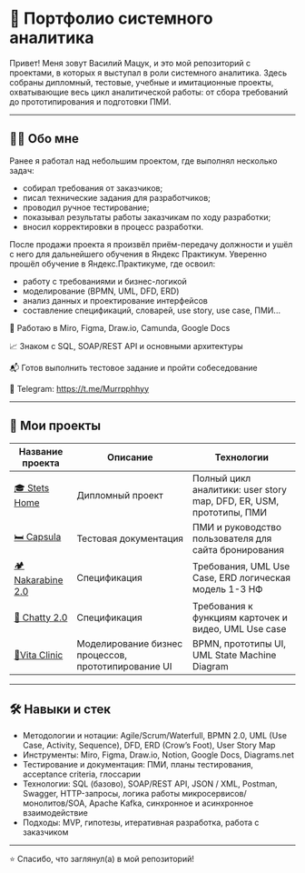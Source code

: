 # 📁 Портфолио системного аналитика

Привет! Меня зовут Василий Мацук, и это мой репозиторий с проектами, в которых я выступал в роли системного аналитика. Здесь собраны дипломный, тестовые, учебные и имитационные проекты, охватывающие весь цикл аналитической работы: от сбора требований до прототипирования и подготовки ПМИ.

---

## 👨‍💻 Обо мне

Ранее я работал над небольшим проектом, где выполнял несколько задач:

* собирал требования от заказчиков;
* писал технические задания для разработчиков;
* проводил ручное тестирование;
* показывал результаты работы заказчикам по ходу разработки;
* вносил корректировки в процесс разработки.

После продажи проекта я произвёл приём-передачу должности и ушёл с него для дальнейшего обучения в Яндекс Практикум. Уверенно прошёл обучение в Яндекс.Практикуме, где освоил:

* работу с требованиями и бизнес-логикой
* моделирование (BPMN, UML, DFD, ERD)
* анализ данных и проектирование интерфейсов
* составление спецификаций, словарей, use story, use case, ПМИ...

 🔧 Работаю в Miro, Figma, Draw.io, Camunda, Google Docs
 
 📈 Знаком с SQL, SOAP/REST API и основными архитектуры
 
 📬 Готов выполнить тестовое задание и пройти собеседование
 
 📱 Telegram: https://t.me/Murrpphhyy



---

## 📂 Мои проекты

| Название проекта | Описание | Технологии |
|------------------|----------|------------|
| [🎓 Stets Home](https://github.com/vasiamasuk/GitHub-portfolio/blob/main/🎓%20Stets%20Home) | Дипломный проект | Полный цикл аналитики: user story map, DFD, ER, USM, прототипы, ПМИ |
| [🛏️ Capsula](https://github.com/vasiamasuk/GitHub-portfolio/blob/main/🛏%EF%B8%8F%20Capsula) | Тестовая документация | ПМИ и руководство пользователя для сайта бронирования |
| [🏕 Nakarabine 2.0](https://github.com/vasiamasuk/GitHub-portfolio/blob/main/🏕%20Nakarabine%202.0) | Спецификация | Требования, UML Use Case, ERD логическая модель 1-3 НФ |
| [🧠 Chatty 2.0](https://github.com/vasiamasuk/GitHub-portfolio/blob/main/🧠%20Chatty%202.0) | Спецификация | Требования к функциям карточек и видео, UML Use case |
| [🏥Vita Clinic](https://github.com/vasiamasuk/GitHub-portfolio/tree/main/🏥Vita%20Clinic) | Моделирование бизнес процессов, прототипирование UI | BPMN, прототипы UI, UML State Machine Diagram |

---

## 🛠 Навыки и стек
* Методологии и нотации: Agile/Scrum/Waterfull, BPMN 2.0, UML (Use Case, Activity, Sequence), DFD, ERD (Crow’s Foot), User Story Map
* Инструменты: Miro, Figma, Draw.io, Notion, Google Docs, Diagrams.net
* Тестирование и документация: ПМИ, планы тестирования, acceptance criteria, глоссарии
* Технологии: SQL (базово),  SOAP/REST API, JSON / XML, Postman, Swagger, HTTP-запросы, логика работы микросервисов/монолитов/SOA, Apache Kafka, синхронное и асинхронное взаимодействие
* Подходы: MVP, гипотезы, итеративная разработка, работа с заказчиком

---

⭐️ Спасибо, что заглянул(а) в мой репозиторий!


